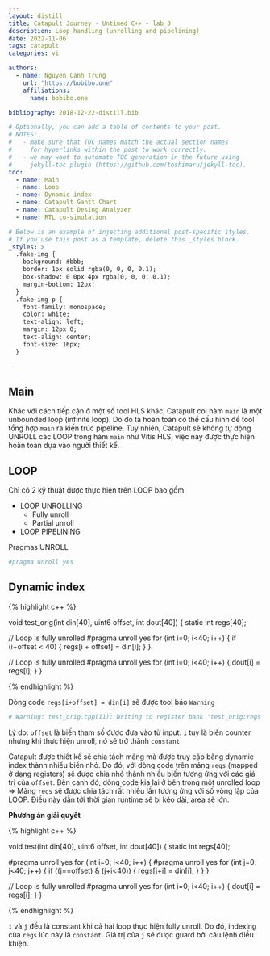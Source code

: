 ```yaml
---
layout: distill
title: Catapult Journey - Untimed C++ - lab 3
description: Loop handling (unrolling and pipelining)
date: 2022-11-06
tags: catapult
categories: vi

authors:
  - name: Nguyen Canh Trung
    url: "https://bobibo.one"
    affiliations:
      name: bobibo.one

bibliography: 2018-12-22-distill.bib

# Optionally, you can add a table of contents to your post.
# NOTES:
#   - make sure that TOC names match the actual section names
#     for hyperlinks within the post to work correctly.
#   - we may want to automate TOC generation in the future using
#     jekyll-toc plugin (https://github.com/toshimaru/jekyll-toc).
toc:
  - name: Main
  - name: Loop
  - name: Dynamic index
  - name: Catapult Gantt Chart
  - name: Catapult Desing Analyzer 
  - name: RTL co-simulation

# Below is an example of injecting additional post-specific styles.
# If you use this post as a template, delete this _styles block.
_styles: >
  .fake-img {
    background: #bbb;
    border: 1px solid rgba(0, 0, 0, 0.1);
    box-shadow: 0 0px 4px rgba(0, 0, 0, 0.1);
    margin-bottom: 12px;
  }
  .fake-img p {
    font-family: monospace;
    color: white;
    text-align: left;
    margin: 12px 0;
    text-align: center;
    font-size: 16px;
  }

---
```


## Main

Khác với cách tiếp cận ở một số tool HLS khác, Catapult coi hàm `main` là một unbounded loop (infinite loop). Do đó ta hoàn toàn có thể cấu hình để tool tổng hợp `main` ra kiến trúc pipeline. Tuy nhiên, Catapult sẽ không tự động UNROLL các LOOP trong hàm `main` như Vitis HLS, việc này được thực hiện hoàn toàn dựa vào người thiết kế.


## LOOP

Chỉ có 2 kỹ thuật được thực hiện trên LOOP bao gồm

* LOOP UNROLLING
  * Fully unroll
  * Partial unroll
* LOOP PIPELINING

Pragmas UNROLL

```bash
#pragma unroll yes

```

## Dynamic index


{% highlight c++ %}

void test_orig(int din[40], uint6 offset, int dout[40])
{
  static int regs[40];

  // Loop is fully unrolled
#pragma unroll yes
  for (int i=0; i<40; i++) {
    if (i+offset < 40) {
      regs[i + offset] = din[i];
    }
  }

  // Loop is fully unrolled
#pragma unroll yes
  for (int i=0; i<40; i++) {
    dout[i] = regs[i];
  }
}

{% endhighlight %}


Dòng code `regs[i+offset] = din[i]` sẽ được tool báo `Warning`

 ```bash
 # Warning: test_orig.cpp(11): Writing to register bank 'test_orig:regs' with 17 registers using a dynamic index can cause excessive runtime and undesired hardware.  Please inspect coding style. (MEM-74)
 ```
Lý do: `offset` là biến tham số được đưa vào từ input. `i` tuy là biến counter nhưng khi thực hiện unroll, nó sẽ trở thành `constant`

Catapult được thiết kế sẽ chia tách mảng mà được truy cập bằng dynamic index thành nhiều biến nhỏ. Do đó, với dòng code trên mảng `regs` (mapped ở dạng registers) sẽ được chia nhỏ thành nhiều biến tương ứng với các giá trị của `offset`. Bên cạnh đó, dòng code kia lai ở bên trong một unrolled loop => Mảng `regs` sẽ được chia tách rất nhiều lần tương ứng với số vòng lặp của LOOP. Điều này dẫn tới thời gian runtime sẽ bị kéo dài, area sẽ lớn.


<strong>Phương án giải quyết</strong>

{% highlight c++ %}

void test(int din[40], uint6 offset, int dout[40])
{
  static int regs[40];

#pragma unroll yes
  for (int i=0; i<40; i++) {
#pragma unroll yes
    for (int j=0; j<40; j++) {
      if ((j==offset) & (j+i<40)) {
        regs[j+i] = din[i];
      }
    }
  }

  // Loop is fully unrolled
#pragma unroll yes
  for (int i=0; i<40; i++) {
    dout[i] = regs[i];
  }
}

{% endhighlight %}

`i` và `j` đều là constant khi cả hai loop thực hiện fully unroll. Do đó, indexing của `regs` lúc này là `constant`. Giá trị của `j` sẽ được guard bởi câu lệnh điều khiện.
